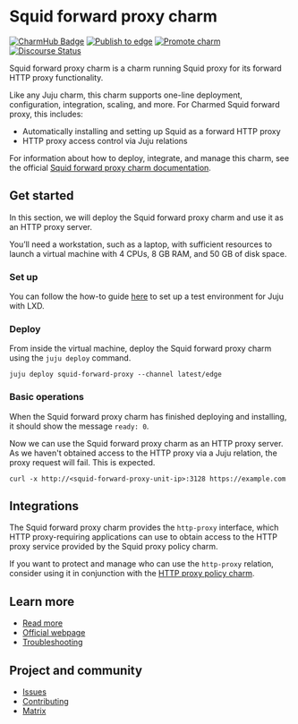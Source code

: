 # Squid forward proxy charm

[![CharmHub Badge](https://charmhub.io/squid-forward-policy/badge.svg)](https://charmhub.io/squid-forward-policy)
[![Publish to edge](https://github.com/canonical/http-proxy-operators/actions/workflows/publish.yaml/badge.svg)](https://github.com/canonical/http-proxy-operators/actions/workflows/publish.yaml/badge.svg)
[![Promote charm](https://github.com/canonical/http-proxy-operators/actions/workflows/promote_charm.yaml/badge.svg)](https://github.com/canonical/http-proxy-operators/actions/workflows/promote_charm.yaml)
[![Discourse Status](https://img.shields.io/discourse/status?server=https%3A%2F%2Fdiscourse.charmhub.io&style=flat&label=CharmHub%20Discourse)](https://discourse.charmhub.io)

Squid forward proxy charm is a charm running Squid proxy for its forward HTTP 
proxy functionality.

Like any Juju charm, this charm supports one-line deployment, configuration, 
integration, scaling, and more. For Charmed Squid forward proxy, this includes:

* Automatically installing and setting up Squid as a forward HTTP proxy
* HTTP proxy access control via Juju relations

For information about how to deploy, integrate, and manage this charm, see the
official [Squid forward proxy charm documentation](https://charmhub.io/squid-forward-proxy).

## Get started

In this section, we will deploy the Squid forward proxy charm and use it as an
HTTP proxy server.

You’ll need a workstation, such as a laptop, with sufficient resources to launch
a virtual machine with 4 CPUs, 8 GB RAM, and 50 GB of disk space.

### Set up

You can follow the how-to guide [here](https://documentation.ubuntu.com/juju/3.6/howto/manage-your-deployment/manage-your-deployment-environment/#set-things-up) to set up a test environment for Juju with LXD.

### Deploy

From inside the virtual machine, deploy the Squid forward proxy charm using the
`juju deploy` command.

```
juju deploy squid-forward-proxy --channel latest/edge
```

### Basic operations

When the Squid forward proxy charm has finished deploying and installing, it 
should show the message `ready: 0`.

Now we can use the Squid forward proxy charm as an HTTP proxy server. As we 
haven't obtained access to the HTTP proxy via a Juju relation, the proxy request
will fail. This is expected.

```
curl -x http://<squid-forward-proxy-unit-ip>:3128 https://example.com
```

## Integrations

The Squid forward proxy charm provides the `http-proxy` interface, which 
HTTP proxy-requiring applications can use to obtain access to the HTTP proxy 
service provided by the Squid proxy policy charm.

If you want to protect and manage who can use the `http-proxy` relation, 
consider using it in conjunction with the [HTTP proxy policy charm](https://charmhub.io/http-proxy-policy).

## Learn more
* [Read more](https://charmhub.io/http-proxy-policy)
* [Official webpage](https://www.squid-cache.org/)
* [Troubleshooting](https://matrix.to/#/#charmhub-charmdev:ubuntu.com)

## Project and community
* [Issues](https://github.com/canonical/http-proxy-operators/issues)
* [Contributing](./CONTRIBUTING.md)
* [Matrix](https://matrix.to/#/#charmhub-charmdev:ubuntu.com)
